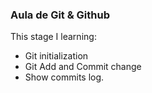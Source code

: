 ### Aula de Git & Github

This stage I learning:

- Git initialization
- Git Add and Commit change
- Show commits log.